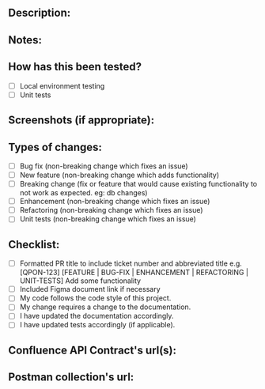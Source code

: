 <!--- Provide a general summary of your changes in the Title above to include ticket number and abbreviated title -->
<!--- Format:  [JIRA ticket no] [FEATURE | BUG-FIX | ENHANCEMENT | REFACTORING | UNIT-TESTS] <Summary of the change> -->
<!--- Example for single ticket :  [QPON-123] [BUG-FIX] Fixed OTP related issue in sign up -->
<!--- Example for multiple ticket :  [QPON-123, QPON-456] [BUG-FIX] Fixed OTP related issues in sign up and profile update -->

## Description:
<!--- Describe your changes in detail -->

## Notes:
<!--- Special instructions to follow. Eg: DB changes -->
<!--- Put N/A if not applicable -->

## How has this been tested?
<!--- Put an `x` in all the boxes that apply: -->
- [ ] Local environment testing
- [ ] Unit tests

## Screenshots (if appropriate):
<!--- Put N/A if not applicable -->

## Types of changes:
<!--- What types of changes does your code introduce? Put an `x` in all the boxes that apply: -->

- [ ] Bug fix (non-breaking change which fixes an issue)
- [ ] New feature (non-breaking change which adds functionality)
- [ ] Breaking change (fix or feature that would cause existing functionality to not work as expected. eg: db changes)
- [ ] Enhancement (non-breaking change which fixes an issue)
- [ ] Refactoring (non-breaking change which fixes an issue)
- [ ] Unit tests (non-breaking change which fixes an issue)

## Checklist:
<!--- Go over all the following points, and put an `x` in all the boxes that apply. -->
<!--- If you're unsure about any of these, don't hesitate to ask. We're here to help! -->

- [ ] Formatted PR title to include ticket number and abbreviated title e.g. \[QPON-123\] \[FEATURE | BUG-FIX | ENHANCEMENT | REFACTORING | UNIT-TESTS\] Add some functionality
- [ ] Included Figma document link if necessary
- [ ] My code follows the code style of this project.
- [ ] My change requires a change to the documentation.
- [ ] I have updated the documentation accordingly.
- [ ] I have updated tests accordingly (if applicable).

## Confluence API Contract's url(s):
<!--- Applicable for updated (URI/ headers/ request body/ http method) or newly added APIs. -->
<!--- Put N/A if not applicable -->

## Postman collection's url:
<!--- Applicable for updated (URI/ headers/ request body/ http method) or newly added APIs. -->
<!--- Put N/A if not applicable -->
